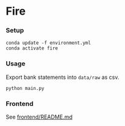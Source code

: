 # Fire

### Setup

```shell
conda update -f environment.yml
conda activate fire
```

### Usage

Export bank statements into ```data/raw``` as csv.

```shell
python main.py
```

### Frontend

See [frontend/README.md](frontend/README.md)